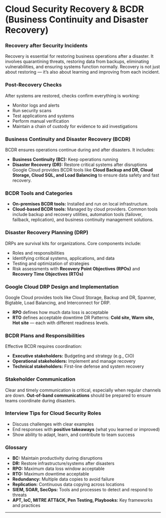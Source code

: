# Cloud Security Recovery & BCDR (Business Continuity and Disaster Recovery)

### Recovery after Security Incidents

Recovery is essential for restoring business operations after a disaster. It involves quarantining threats, restoring data from backups, eliminating vulnerabilities, and ensuring systems function normally. Recovery is not just about restoring — it’s also about learning and improving from each incident.

### Post-Recovery Checks

After systems are restored, checks confirm everything is working:

* Monitor logs and alerts
* Run security scans
* Test applications and systems
* Perform manual verification
* Maintain a chain of custody for evidence to aid investigations

### Business Continuity and Disaster Recovery (BCDR)

BCDR ensures operations continue during and after disasters. It includes:

* **Business Continuity (BC):** Keep operations running
* **Disaster Recovery (DR):** Restore critical systems after disruptions
  Google Cloud provides BCDR tools like **Cloud Backup and DR, Cloud Storage, Cloud SQL, and Load Balancing** to ensure data safety and fast recovery.

### BCDR Tools and Categories

* **On-premises BCDR tools:** Installed and run on local infrastructure.
* **Cloud-based BCDR tools:** Managed by cloud providers.
  Common tools include backup and recovery utilities, automation tools (failover, failback, replication), and business continuity management solutions.

### Disaster Recovery Planning (DRP)

DRPs are survival kits for organizations. Core components include:

* Roles and responsibilities
* Identifying critical systems, applications, and data
* Testing and optimization of strategies
* Risk assessments with **Recovery Point Objectives (RPOs)** and **Recovery Time Objectives (RTOs)**

### Google Cloud DRP Design and Implementation

Google Cloud provides tools like Cloud Storage, Backup and DR, Spanner, Bigtable, Load Balancing, and Interconnect for DRP.

* **RPO** defines how much data loss is acceptable
* **RTO** defines acceptable downtime
  DR Patterns: **Cold site, Warm site, Hot site** — each with different readiness levels.

### BCDR Plans and Responsibilities

Effective BCDR requires coordination:

* **Executive stakeholders:** Budgeting and strategy (e.g., CIO)
* **Operational stakeholders:** Implement and manage recovery
* **Technical stakeholders:** First-line defense and system recovery

### Stakeholder Communication

Clear and timely communication is critical, especially when regular channels are down. **Out-of-band communications** should be prepared to ensure teams coordinate during disasters.

### Interview Tips for Cloud Security Roles

* Discuss challenges with clear examples
* End responses with **positive takeaways** (what you learned or improved)
* Show ability to adapt, learn, and contribute to team success

### Glossary 

* **BC:** Maintain productivity during disruptions
* **DR:** Restore infrastructure/systems after disasters
* **RPO:** Maximum data loss window acceptable
* **RTO:** Maximum downtime acceptable
* **Redundancy:** Multiple data copies to avoid failure
* **Replication:** Continuous data copying across locations
* **SIEM, SOAR, SecOps:** Tools and processes to detect and respond to threats
* **APT, IoC, MITRE ATT&CK, Pen Testing, Playbooks:** Key frameworks and practices
---

